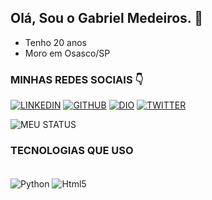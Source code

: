 ## Olá, Sou o Gabriel Medeiros. 👋
* Tenho 20 anos
* Moro em Osasco/SP
### MINHAS REDES SOCIAIS 👇
[![LINKEDIN](https://img.shields.io/badge/LinkedIn-0077B5?style=for-the-badge&logo=linkedin&logoColor=white)](https://www.linkedin.com/in/gabriel-medeiros-096546238/)
[![GITHUB](https://img.shields.io/badge/GitHub-100000?style=for-the-badge&logo=github&logoColor=white)](https://github.com/medeiroos)
[![DIO](https://img.shields.io/badge/website-000000?style=for-the-badge&logo=About.me&logoColor=white)](https://web.dio.me/users/gsmedeiros07)
[![TWITTER](https://img.shields.io/badge/Twitter-1DA1F2?style=for-the-badge&logo=twitter&logoColor=white)](https://twitter.com/gabrielmdkcs)

![MEU STATUS](https://github-readme-stats.vercel.app/api?username=medeiroos&show_icons=true&theme=dark)

### TECNOLOGIAS QUE USO
<div style="display: inline_block"><br/>
<img align = "center" alt= "Python" src= "https://img.shields.io/badge/Python-3776AB?style=for-the-badge&logo=python&logoColor=white" />
<img align = "center" alt= "Html5" src= "https://img.shields.io/badge/HTML5-E34F26?style=for-the-badge&logo=html5&logoColor=white" />
